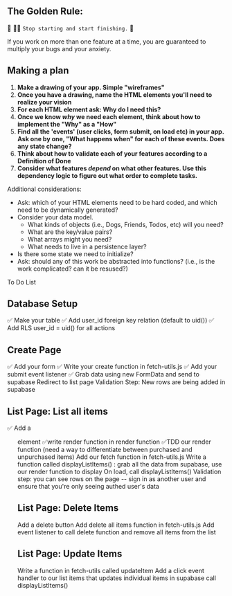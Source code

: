 ## The Golden Rule:

🦸 🦸‍♂️ `Stop starting and start finishing.` 🏁

If you work on more than one feature at a time, you are guaranteed to multiply your bugs and your anxiety.

## Making a plan

1. **Make a drawing of your app. Simple "wireframes"**
1. **Once you have a drawing, name the HTML elements you'll need to realize your vision**
1. **For each HTML element ask: Why do I need this?**
1. **Once we know _why_ we need each element, think about how to implement the "Why" as a "How"**
1. **Find all the 'events' (user clicks, form submit, on load etc) in your app. Ask one by one, "What happens when" for each of these events. Does any state change?**
1. **Think about how to validate each of your features according to a Definition of Done**
1. **Consider what features _depend_ on what other features. Use this dependency logic to figure out what order to complete tasks.**

Additional considerations:

-   Ask: which of your HTML elements need to be hard coded, and which need to be dynamically generated?
-   Consider your data model.
    -   What kinds of objects (i.e., Dogs, Friends, Todos, etc) will you need?
    -   What are the key/value pairs?
    -   What arrays might you need?
    -   What needs to live in a persistence layer?
-   Is there some state we need to initialize?
-   Ask: should any of this work be abstracted into functions? (i.e., is the work complicated? can it be resused?)

To Do List
## Database Setup
✅ Make your table
✅ Add user_id foreign key relation (default to uid())
✅ Add RLS user_id = uid() for all actions
## Create Page
✅ Add your form
✅ Write your create function in fetch-utils.js
✅ Add your submit event listener
✅ Grab data using new FormData and send to supabase
Redirect to list page Validation Step: New rows are being added in supabase
## List Page: List all items
✅ Add a <ul> element
✅write render function in render function
✅TDD our render function (need a way to differentiate between purchased and unpurchased items)
Add our fetch function in fetch-utils.js
Write a function called displayListItems() : grab all the data from supabase, use our render function to display
On load, call displayListItems() Validation step: you can see rows on the page -- sign in as another user and ensure that you're only seeing authed user's data
## List Page: Delete Items
Add a delete button
Add delete all items function in fetch-utils.js
Add event listener to call delete function and remove all items from the list
## List Page: Update Items
Write a function in fetch-utils called updateItem
Add a click event handler to our list items that updates individual items in supabase
call displayListItems()